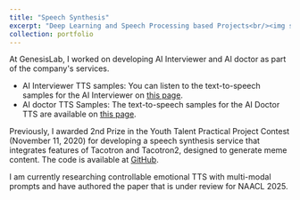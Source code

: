 ```yaml
---
title: "Speech Synthesis"
excerpt: "Deep Learning and Speech Processing based Projects<br/><img src='/images/emotion_module.png'>"
collection: portfolio
---
```


<!-- [Sample Page](https://www.notion.so/2023_TTS-1-87fdd1d754da49a8831e284f979a6d6d?pvs=4) -->
At GenesisLab, I worked on developing AI Interviewer and AI doctor as part of the company's services.
* AI Interviewer TTS samples: You can listen to the text-to-speech samples for the AI Interviewer on [this page](https://www.notion.so/TTS-Experiment-Results-for-AI-Interviewer-231230-1585e6c5fc6980a287dcf912b3b1d8c7?pvs=4).
* AI doctor TTS Samples: The text-to-speech samples for the AI Doctor TTS are available on [this page](https://www.notion.so/TTS-Results-for-AI-Doctor-1655e6c5fc698036a13af0a0c7d83f33?pvs=4).

Previously, I awarded 2nd Prize in the Youth Talent Practical Project Contest (November 11, 2020) for developing a speech synthesis service that integrates features of Tacotron and Tacotron2, designed to generate meme content.
The code is available at [GitHub](https://github.com/jyshin0926/KoreanTTS).

I am currently researching controllable emotional TTS with multi-modal prompts and have authored the paper that is under review for NAACL 2025.